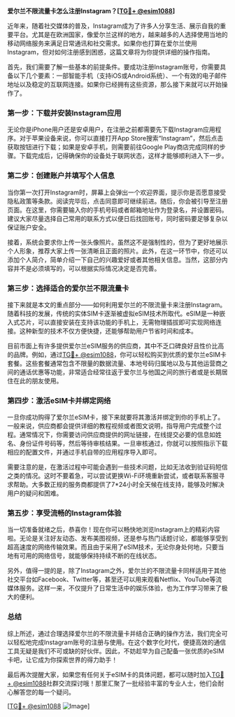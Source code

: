 **爱尔兰不限流量卡怎么注册Instagram？[[TG💪+ @esim1088](https://t.me/s/esim1088)]**

近年来，随着社交媒体的普及，Instagram成为了许多人分享生活、展示自我的重要平台。尤其是在欧洲国家，像爱尔兰这样的地方，越来越多的人选择使用当地的移动网络服务来满足日常通讯和社交需求。如果你也打算在爱尔兰使用Instagram，但对如何注册感到困惑，这篇文章将为你提供详细的操作指南。

首先，我们需要了解一些基本的前提条件。要成功注册Instagram账号，你需要具备以下几个要素：一部智能手机（支持iOS或Android系统）、一个有效的电子邮件地址以及稳定的互联网连接。如果你已经拥有这些资源，那么接下来就可以开始操作了。

### 第一步：下载并安装Instagram应用

无论你是iPhone用户还是安卓用户，在注册之前都需要先下载Instagram应用程序。对于苹果设备来说，你可以直接打开App Store搜索“Instagram”，然后点击获取按钮进行下载；如果是安卓手机，则需要前往Google Play商店完成同样的步骤。下载完成后，记得确保你的设备处于联网状态，这样才能够顺利进入下一步。

### 第二步：创建账户并填写个人信息

当你第一次打开Instagram时，屏幕上会弹出一个欢迎界面，提示你是否愿意接受隐私政策等条款。阅读完毕后，点击同意即可继续前进。随后，你会被引导至注册页面。在这里，你需要输入你的手机号码或者邮箱地址作为登录名，并设置密码。建议大家尽量选择自己常用的联系方式以便日后找回账号，同时密码要足够复杂以保证账户安全。

接着，系统会要求你上传一张头像照片。虽然这不是强制性的，但为了更好地展示个人形象，推荐大家上传一张清晰且正面的照片。此外，在这一环节中，你还可以添加个人简介，简单介绍一下自己的兴趣爱好或者其他相关信息。当然，这部分内容并不是必须填写的，可以根据实际情况决定是否完善。

### 第三步：选择适合的爱尔兰不限流量卡

接下来就是本文的重点部分——如何利用爱尔兰的不限流量卡来注册Instagram。随着科技的发展，传统的实体SIM卡逐渐被虚拟eSIM技术所取代。eSIM是一种嵌入式芯片，可以直接安装在支持该功能的手机上，无需物理插拔即可实现网络连接。这种新型的技术不仅方便快捷，还能够帮助用户节省时间和成本。

目前市面上有许多提供爱尔兰eSIM服务的供应商，其中不乏口碑良好且性价比高的品牌。例如，通过[TG💪+ @esim1088](https://t.me/s/esim1088)，你可以轻松购买到优质的爱尔兰eSIM卡套餐。这些套餐通常包含不限量的数据流量、本地号码归属地以及与其他运营商之间的通话优惠等功能，非常适合经常往返于爱尔兰与他国之间的旅行者或是长期居住在此的朋友使用。

### 第四步：激活eSIM卡并绑定网络

一旦你成功购得了爱尔兰eSIM卡，接下来就要将其激活并绑定到你的手机上了。一般来说，供应商都会提供详细的教程视频或者图文说明，指导用户完成整个过程。通常情况下，你需要访问供应商提供的网址链接，在线提交必要的信息如姓名、身份证件号码等，然后等待审核结果。一旦审核通过，你就可以按照指示下载相应的配置文件，并通过手机自带的应用程序导入即可。

需要注意的是，在激活过程中可能会遇到一些技术问题，比如无法收到验证码短信之类的情况。这时不要着急，可以尝试更换Wi-Fi环境重新尝试，或者联系客服寻求帮助。大多数正规的服务商都提供了7*24小时全天候在线支持，能够及时解决用户的疑问和困难。

### 第五步：享受流畅的Instagram体验

当一切准备就绪之后，恭喜你！现在你可以畅快地浏览Instagram上的精彩内容啦。无论是关注好友动态、发布美图视频，还是参与热门话题讨论，都能够享受到超高速度的网络传输效果。而且由于采用了eSIM技术，无论你身处何地，只要当地有可用的网络信号，就能够保持持续不断的在线状态。

另外，值得一提的是，除了Instagram之外，爱尔兰的不限流量卡同样适用于其他社交平台如Facebook、Twitter等，甚至还可以用来观看Netflix、YouTube等流媒体服务。这样一来，不仅提升了日常生活中的娱乐体验，也为工作学习带来了极大的便利。

### 总结

综上所述，通过合理选择爱尔兰的不限流量卡并结合正确的操作方法，我们完全可以轻松地完成Instagram账号的注册与使用。在这个数字化时代，便捷高效的通信工具无疑是我们不可或缺的好伙伴。因此，不妨趁早为自己配备一张优质的eSIM卡吧，让它成为你探索世界的得力助手！

最后再次提醒大家，如果您有任何关于eSIM卡的具体问题，都可以随时加入[TG💪+ @esim1088](https://t.me/s/esim1088)社群交流探讨哦！那里汇聚了一批经验丰富的专业人士，他们会耐心解答您的每一个疑问。

[[TG💪+ @esim1088](https://t.me/s/esim1088) ![Image](https://i.postimg.cc/4NQfJmqS/Snipaste-2025-05-13-00-14-12.png)]